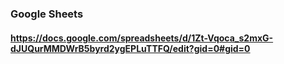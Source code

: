 ### Google Sheets
#### https://docs.google.com/spreadsheets/d/1Zt-Vqoca_s2mxG-dJUQurMMDWrB5byrd2ygEPLuTTFQ/edit?gid=0#gid=0

